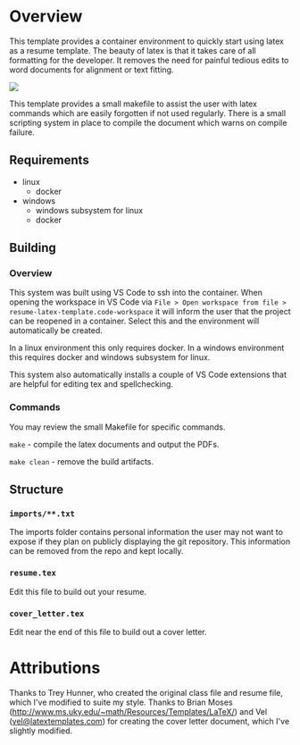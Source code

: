 # Overview

This template provides a container environment to quickly start using latex as a resume template. The beauty of latex is that it takes care of all formatting for the developer. It removes the need for painful tedious edits to word documents for alignment or text fitting.

![](docs/resume.png)

This template provides a small makefile to assist the user with latex commands which are easily forgotten if not used regularly. There is a small scripting system in place to compile the document which warns on compile failure.

## Requirements

* linux
  * docker
* windows
  * windows subsystem for linux
  * docker

## Building

### Overview
This system was built using VS Code to ssh into the container. When opening the workspace in VS Code via `File > Open workspace from file > resume-latex-template.code-workspace` it will inform the user that the project can be reopened in a container. Select this and the environment will automatically be created.

In a linux environment this only requires docker. In a windows environment this requires docker and windows subsystem for linux.

This system also automatically installs a couple of VS Code extensions that are helpful for editing tex and spellchecking.

### Commands

You may review the small Makefile for specific commands.

`make` - compile the latex documents and output the PDFs.

`make clean` - remove the build artifacts.

## Structure

### `imports/**.txt`
The imports folder contains personal information the user may not want to expose if they plan on publicly displaying the git repository. This information can be removed from the repo and kept locally.

### `resume.tex`
Edit this file to build out your resume.

### `cover_letter.tex`
Edit near the end of this file to build out a cover letter.

# Attributions

Thanks to Trey Hunner, who created the original class file and resume file, which I've modified to suite my style. Thanks to Brian Moses (http://www.ms.uky.edu/~math/Resources/Templates/LaTeX/) and Vel (vel@latextemplates.com) for creating the cover letter document, which I've slightly modified.
